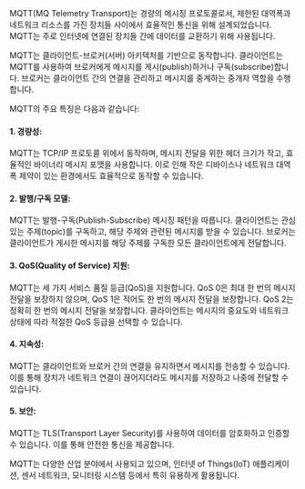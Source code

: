 MQTT(MQ Telemetry Transport)는 경량의 메시징 프로토콜로서, 제한된 대역폭과 네트워크 리소스를 가진 장치들 사이에서 효율적인 통신을 위해 설계되었습니다. MQTT는 주로 인터넷에 연결된 장치들 간에 데이터를 교환하기 위해 사용됩니다.

MQTT는 클라이언트-브로커(서버) 아키텍처를 기반으로 동작합니다. 클라이언트는 MQTT를 사용하여 브로커에게 메시지를 게시(publish)하거나 구독(subscribe)합니다. 브로커는 클라이언트 간의 연결을 관리하고 메시지를 중계하는 중개자 역할을 수행합니다.

MQTT의 주요 특징은 다음과 같습니다:

#### 1. 경량성:
MQTT는 TCP/IP 프로토콜 위에서 동작하며, 메시지 전달을 위한 헤더 크기가 작고, 효율적인 바이너리 메시지 포맷을 사용합니다. 이로 인해 작은 디바이스나 네트워크 대역폭 제약이 있는 환경에서도 효율적으로 동작할 수 있습니다.

#### 2. 발행/구독 모델:
MQTT는 발행-구독(Publish-Subscribe) 메시징 패턴을 따릅니다. 클라이언트는 관심 있는 주제(topic)를 구독하고, 해당 주제와 관련된 메시지를 받을 수 있습니다. 브로커는 클라이언트가 게시한 메시지를 해당 주제를 구독한 모든 클라이언트에게 전달합니다.

#### 3. QoS(Quality of Service) 지원: 
MQTT는 세 가지 서비스 품질 등급(QoS)을 지원합니다. QoS 0은 최대 한 번의 메시지 전달을 보장하지 않으며, QoS 1은 적어도 한 번의 메시지 전달을 보장합니다. QoS 2는 정확히 한 번의 메시지 전달을 보장합니다. 클라이언트는 메시지의 중요도와 네트워크 상태에 따라 적절한 QoS 등급을 선택할 수 있습니다.

#### 4. 지속성: 
MQTT는 클라이언트와 브로커 간의 연결을 유지하면서 메시지를 전송할 수 있습니다. 이를 통해 장치가 네트워크 연결이 끊어지더라도 메시지를 저장하고 나중에 전달할 수 있습니다.

#### 5. 보안: 
MQTT는 TLS(Transport Layer Security)를 사용하여 데이터를 암호화하고 인증할 수 있습니다. 이를 통해 안전한 통신을 제공합니다.

MQTT는 다양한 산업 분야에서 사용되고 있으며, 인터넷 of Things(IoT) 애플리케이션, 센서 네트워크, 모니터링 시스템 등에서 특히 유용하게 활용됩니다.
